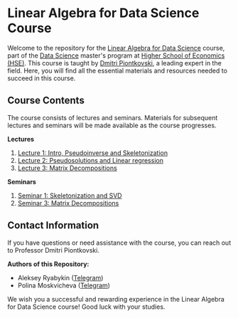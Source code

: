 # Linear Algebra for Data Science Course

Welcome to the repository for the [Linear Algebra for Data Science](https://www.hse.ru/en/edu/courses/470902553) course, part of the [Data Science](https://www.hse.ru/ma/datasci/) master's program at [Higher School of Economics (HSE)](https://www.hse.ru/). This course is taught by [Dmitri Piontkovski](https://www.hse.ru/en/org/persons/64913), a leading expert in the field. Here, you will find all the essential materials and resources needed to succeed in this course.

<!--- 
## Course Description

In the lecture course, we consider some topics of linear algebra beyond the standard first year course which are extremely important for applications. Mostly, these are applications to data analysis and machine learning, as well as to economics and statistics. We begin with inversions of rectangle matrices, that is, we discuss pseudo-inverse matrices (and their connections to the linear regression model). Among others, we discuss iteration methods (and their using in models of random walk on a graph applied to Internet search such as PageRank algorithm), matrix decompositions (such as SVD) and methods of dimension decreasing (with their connection to some image compression algorithms), and the theory of matrix norms and perturbation theory (for error estimates in matrix computations). The course includes also symbolic methods in systems of algebraic equations, approximation problems, Chebyshev polynomials, matrix functions such as exponents etc. We plan to invite some external lecturers who successfully apply linear algebra in their work. The students are also be invited to give their own talks on additional topics of applied or theoretical linear algebra.
-->
## Course Contents

The course consists of lectures and seminars. Materials for subsequent lectures and seminars will be made available as the course progresses.

**Lectures**
1. [Lecture 1: Intro, Pseudoinverse and Skeletonization](https://raw.githubusercontent.com/kamranuz/linal-course-hse/master/lecture-notes/lecture01-pseudoinverse.pdf) 
2. [Lecture 2: Pseudosolutions and Linear regression](https://raw.githubusercontent.com/kamranuz/linal-course-hse/master/lecture-notes/lecture02-pseudosolutions.pdf)
3. [Lecture 3: Matrix Decompositions](https://raw.githubusercontent.com/kamranuz/linal-course-hse/master/lecture-notes/lecture03-decompositions.pdf) 

**Seminars**
1. [Seminar 1: Skeletonization and SVD](https://raw.githubusercontent.com/kamranuz/linal-course-hse/master/seminars/seminar01-svd.pdf)
2. [Seminar 3: Matrix Decompositions](https://raw.githubusercontent.com/kamranuz/linal-course-hse/master/seminars/seminar03-decompositions.pdf) 

## Contact Information

If you have questions or need assistance with the course, you can reach out to Professor Dmitri Piontkovski.

**Authors of this Repository:**
- Aleksey Ryabykin ([Telegram](https://t.me/addicted_by))
- Polina Moskvicheva ([Telegram](https://t.me/gumanitariinenuzhny))

We wish you a successful and rewarding experience in the Linear Algebra for Data Science course! Good luck with your studies.
